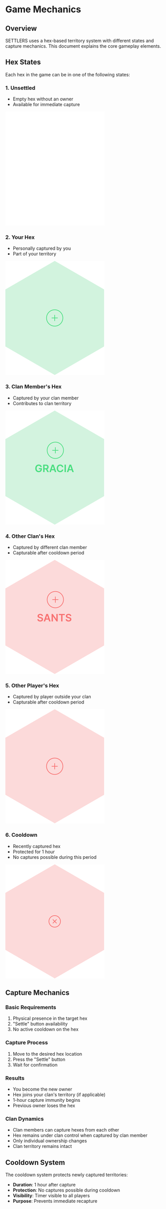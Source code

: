 # Game Mechanics

## Overview

SETTLERS uses a hex-based territory system with different states and capture mechanics. This document explains the core gameplay elements.

## Hex States

Each hex in the game can be in one of the following states:

### 1. Unsettled
- Empty hex without an owner
- Available for immediate capture

![Unsettled hex](media/unsettled-hex.svg)

### 2. Your Hex
- Personally captured by you
- Part of your territory

![Your hex](media/mine-hex.svg)

### 3. Clan Member's Hex
- Captured by your clan member
- Contributes to clan territory

![Clan member hex](media/clan-member-hex.svg)

### 4. Other Clan's Hex
- Captured by different clan member
- Capturable after cooldown period

![Other clan hex](media/other-clan-hex.svg)

### 5. Other Player's Hex
- Captured by player outside your clan
- Capturable after cooldown period

![Other player hex](media/other-player-hex.svg)

### 6. Cooldown
- Recently captured hex
- Protected for 1 hour
- No captures possible during this period

![Cooldown hex](media/cooldown-hex.svg)

## Capture Mechanics

### Basic Requirements
1. Physical presence in the target hex
2. "Settle" button availability
3. No active cooldown on the hex

### Capture Process
1. Move to the desired hex location
2. Press the "Settle" button
3. Wait for confirmation

### Results
- You become the new owner
- Hex joins your clan's territory (if applicable)
- 1-hour capture immunity begins
- Previous owner loses the hex

### Clan Dynamics
- Clan members can capture hexes from each other
- Hex remains under clan control when captured by clan member
- Only individual ownership changes
- Clan territory remains intact

## Cooldown System

The cooldown system protects newly captured territories:

- **Duration**: 1 hour after capture
- **Protection**: No captures possible during cooldown
- **Visibility**: Timer visible to all players
- **Purpose**: Prevents immediate recapture
